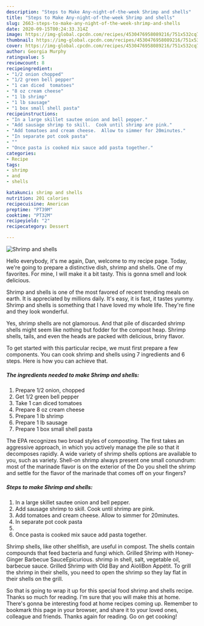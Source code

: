 ```yaml
---
description: "Steps to Make Any-night-of-the-week Shrimp and shells"
title: "Steps to Make Any-night-of-the-week Shrimp and shells"
slug: 2663-steps-to-make-any-night-of-the-week-shrimp-and-shells
date: 2020-09-15T00:24:33.314Z
image: https://img-global.cpcdn.com/recipes/4530476958089216/751x532cq70/shrimp-and-shells-recipe-main-photo.jpg
thumbnail: https://img-global.cpcdn.com/recipes/4530476958089216/751x532cq70/shrimp-and-shells-recipe-main-photo.jpg
cover: https://img-global.cpcdn.com/recipes/4530476958089216/751x532cq70/shrimp-and-shells-recipe-main-photo.jpg
author: Georgia Murphy
ratingvalue: 5
reviewcount: 8
recipeingredient:
- "1/2 onion chopped"
- "1/2 green bell pepper"
- "1 can diced  tomatoes"
- "8 oz cream cheese"
- "1 lb shrimp"
- "1 lb sausage"
- "1 box small shell pasta"
recipeinstructions:
- "In a large skillet sautee onion and bell pepper."
- "Add sausage shrimp to skill.  Cook until shrimp are pink."
- "Add tomatoes and cream cheese.  Allow to simmer for 20minutes."
- "In separate pot cook pasta"
- ""
- "Once pasta is cooked mix sauce add pasta together."
categories:
- Recipe
tags:
- shrimp
- and
- shells

katakunci: shrimp and shells 
nutrition: 201 calories
recipecuisine: American
preptime: "PT39M"
cooktime: "PT32M"
recipeyield: "2"
recipecategory: Dessert

---
```



![Shrimp and shells](https://img-global.cpcdn.com/recipes/4530476958089216/751x532cq70/shrimp-and-shells-recipe-main-photo.jpg)

Hello everybody, it's me again, Dan, welcome to my recipe page. Today, we're going to prepare a distinctive dish, shrimp and shells. One of my favorites. For mine, I will make it a bit tasty. This is gonna smell and look delicious.

Shrimp and shells is one of the most favored of recent trending meals on earth. It is appreciated by millions daily. It's easy, it is fast, it tastes yummy. Shrimp and shells is something that I have loved my whole life. They're fine and they look wonderful.

Yes, shrimp shells are not glamorous. And that pile of discarded shrimp shells might seem like nothing but fodder for the compost heap. Shrimp shells, tails, and even the heads are packed with delicious, briny flavor.


To get started with this particular recipe, we must first prepare a few components. You can cook shrimp and shells using 7 ingredients and 6 steps. Here is how you can achieve that.

<!--inarticleads1-->

##### The ingredients needed to make Shrimp and shells:

1. Prepare 1/2 onion, chopped
1. Get 1/2 green bell pepper
1. Take 1 can diced  tomatoes
1. Prepare 8 oz cream cheese
1. Prepare 1 lb shrimp
1. Prepare 1 lb sausage
1. Prepare 1 box small shell pasta


The EPA recognizes two broad styles of composting. The first takes an aggressive approach, in which you actively manage the pile so that it decomposes rapidly. A wide variety of shrimp shells options are available to you, such as variety. Shell-on shrimp always present one small conundrum: most of the marinade flavor is on the exterior of the Do you shell the shrimp and settle for the flavor of the marinade that comes off on your fingers? 

<!--inarticleads2-->

##### Steps to make Shrimp and shells:

1. In a large skillet sautee onion and bell pepper.
1. Add sausage shrimp to skill.  Cook until shrimp are pink.
1. Add tomatoes and cream cheese.  Allow to simmer for 20minutes.
1. In separate pot cook pasta
1. 
1. Once pasta is cooked mix sauce add pasta together.


Shrimp shells, like other shellfish, are useful in compost. The shells contain compounds that feed bacteria and fungi which. Grilled Shrimp with Honey-Ginger Barbecue SauceEpicurious. shrimp in shell, salt, vegetable oil, barbecue sauce. Grilled Shrimp with Old Bay and AioliBon Appétit. To grill the shrimp in their shells, you need to open the shrimp so they lay flat in their shells on the grill. 

So that is going to wrap it up for this special food shrimp and shells recipe. Thanks so much for reading. I'm sure that you will make this at home. There's gonna be interesting food at home recipes coming up. Remember to bookmark this page in your browser, and share it to your loved ones, colleague and friends. Thanks again for reading. Go on get cooking!
